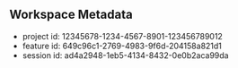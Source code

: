 ## Workspace Metadata

- project id: 12345678-1234-4567-8901-123456789012
- feature id: 649c96c1-2769-4983-9f6d-204158a821d1
- session id: ad4a2948-1eb5-4134-8432-0e0b2aca99da
